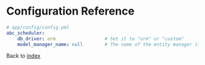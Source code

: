 Configuration Reference
=======================

```yaml
# app/config/config.yml
abc_scheduler:
    db_driver: orm                  # Set it to "orm" or "custom"
    model_manager_name: null        # The name of the entity manager if you do not want to use the default one
```

Back to [index](../../README.md)